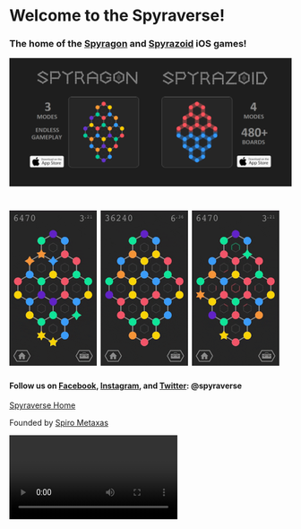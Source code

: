 # Welcome to the Spyraverse!
### The home of the [Spyragon](https://apps.apple.com/us/app/spyragon/id1584715775) and [Spyrazoid](https://apps.apple.com/us/app/spyrazoid/id1585455563) iOS games!

![Spyraverse Games: Spyragon and Spyrazoid](GithubBanner_Final.png?raw=true)

<h1>
	<img width="31%" src="demo3.gif">
	<img width="31%" src="demo2.gif">
	<img width="31%" src="demo1.gif">
</h1>

#### Follow us on [Facebook](https://www.facebook.com/spyraverse), [Instagram](https://www.instagram.com/spyraverse/), and [Twitter](https://twitter.com/spyraverse): **@spyraverse**

[Spyraverse Home](https://spyraverse.com/)

Founded by [Spiro Metaxas](https://spirometaxas.com/)

![test](video_121.mp4)
